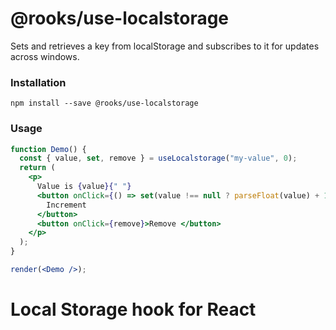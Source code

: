 # @rooks/use-localstorage

Sets and retrieves a key from localStorage and subscribes to it for updates across windows.

### Installation

```
npm install --save @rooks/use-localstorage
```

### Usage

```jsx
function Demo() {
  const { value, set, remove } = useLocalstorage("my-value", 0);
  return (
    <p>
      Value is {value}{" "}
      <button onClick={() => set(value !== null ? parseFloat(value) + 1 : 0)}>
        Increment
      </button>
      <button onClick={remove}>Remove </button>
    </p>
  );
}

render(<Demo />);
```

# Local Storage hook for React
